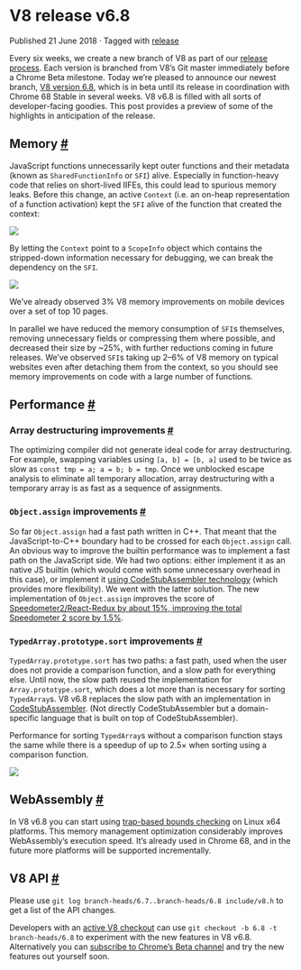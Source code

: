 V8 release v6.8
===============

Published 21 June 2018 · Tagged with [release](/blog/tags/release)

Every six weeks, we create a new branch of V8 as part of our [release process](/docs/release-process). Each version is branched from V8’s Git master immediately before a Chrome Beta milestone. Today we’re pleased to announce our newest branch, [V8 version 6.8](https://chromium.googlesource.com/v8/v8.git/+log/branch-heads/6.8), which is in beta until its release in coordination with Chrome 68 Stable in several weeks. V8 v6.8 is filled with all sorts of developer-facing goodies. This post provides a preview of some of the highlights in anticipation of the release.

Memory [#](#memory)
-------------------

JavaScript functions unnecessarily kept outer functions and their metadata (known as `SharedFunctionInfo` or `SFI`) alive. Especially in function-heavy code that relies on short-lived IIFEs, this could lead to spurious memory leaks. Before this change, an active `Context` (i.e. an on-heap representation of a function activation) kept the `SFI` alive of the function that created the context:

![](/_img/v8-release-68/context-jsfunction-before.svg)

By letting the `Context` point to a `ScopeInfo` object which contains the stripped-down information necessary for debugging, we can break the dependency on the `SFI`.

![](/_img/v8-release-68/context-jsfunction-after.svg)

We’ve already observed 3% V8 memory improvements on mobile devices over a set of top 10 pages.

In parallel we have reduced the memory consumption of `SFI`s themselves, removing unnecessary fields or compressing them where possible, and decreased their size by ~25%, with further reductions coming in future releases. We’ve observed `SFI`s taking up 2–6% of V8 memory on typical websites even after detaching them from the context, so you should see memory improvements on code with a large number of functions.

Performance [#](#performance)
-----------------------------

### Array destructuring improvements [#](#array-destructuring-improvements)

The optimizing compiler did not generate ideal code for array destructuring. For example, swapping variables using `[a, b] = [b, a]` used to be twice as slow as `const tmp = a; a = b; b = tmp`. Once we unblocked escape analysis to eliminate all temporary allocation, array destructuring with a temporary array is as fast as a sequence of assignments.

### `Object.assign` improvements [#](#object.assign-improvements)

So far `Object.assign` had a fast path written in C++. That meant that the JavaScript-to-C++ boundary had to be crossed for each `Object.assign` call. An obvious way to improve the builtin performance was to implement a fast path on the JavaScript side. We had two options: either implement it as an native JS builtin (which would come with some unnecessary overhead in this case), or implement it [using CodeStubAssembler technology](/blog/csa) (which provides more flexibility). We went with the latter solution. The new implementation of `Object.assign` improves the score of [Speedometer2/React-Redux by about 15%, improving the total Speedometer 2 score by 1.5%](https://chromeperf.appspot.com/report?sid=d9ea9a2ae7cd141263fde07ea90da835cf28f5c87f17b53ba801d4ac30979558&start_rev=550155&end_rev=552590).

### `TypedArray.prototype.sort` improvements [#](#typedarray.prototype.sort-improvements)

`TypedArray.prototype.sort` has two paths: a fast path, used when the user does not provide a comparison function, and a slow path for everything else. Until now, the slow path reused the implementation for `Array.prototype.sort`, which does a lot more than is necessary for sorting `TypedArray`s. V8 v6.8 replaces the slow path with an implementation in [CodeStubAssembler](/blog/csa). (Not directly CodeStubAssembler but a domain-specific language that is built on top of CodeStubAssembler).

Performance for sorting `TypedArray`s without a comparison function stays the same while there is a speedup of up to 2.5× when sorting using a comparison function.

![](/_img/v8-release-68/typedarray-sort.svg)

WebAssembly [#](#webassembly)
-----------------------------

In V8 v6.8 you can start using [trap-based bounds checking](https://docs.google.com/document/d/17y4kxuHFrVxAiuCP_FFtFA2HP5sNPsCD10KEx17Hz6M/edit) on Linux x64 platforms. This memory management optimization considerably improves WebAssembly’s execution speed. It’s already used in Chrome 68, and in the future more platforms will be supported incrementally.

V8 API [#](#v8-api)
-------------------

Please use `git log branch-heads/6.7..branch-heads/6.8 include/v8.h` to get a list of the API changes.

Developers with an [active V8 checkout](/docs/source-code#using-git) can use `git checkout -b 6.8 -t branch-heads/6.8` to experiment with the new features in V8 v6.8. Alternatively you can [subscribe to Chrome’s Beta channel](https://www.google.com/chrome/browser/beta.html) and try the new features out yourself soon.